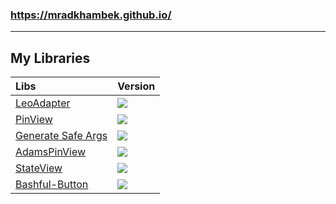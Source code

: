 ### https://mradkhambek.github.io/

---

## My Libraries

| Libs        | Version           |
|:-------------|:-------------|
| [LeoAdapter](https://github.com/MrAdkhambek/LeoAdapter) | [![](https://jitpack.io/v/MrAdkhambek/LeoAdapter.svg)](https://jitpack.io/#MrAdkhambek/LeoAdapter) |
| [PinView](https://github.com/MrAdkhambek/PCP) | [![](https://jitpack.io/v/MrAdkhambek/PCP.svg)](https://jitpack.io/#MrAdkhambek/PCP) |
| [Generate Safe Args](https://github.com/MrAdkhambek/GSA) | [![](https://jitpack.io/v/MrAdkhambek/GSA.svg)](https://jitpack.io/#MrAdkhambek/GSA) |
| [AdamsPinView](https://github.com/MrAdkhambek/AdamsPinView) | [![](https://jitpack.io/v/MrAdkhambek/AdamsPinView.svg)](https://jitpack.io/#MrAdkhambek/AdamsPinView) |
| [StateView](https://github.com/MrAdkhambek/StateView) | [![](https://jitpack.io/v/MrAdkhambek/StateView.svg)](https://jitpack.io/#MrAdkhambek/StateView) |
| [Bashful-Button](https://github.com/MrAdkhambek/Bashfull-Button) | [![](https://jitpack.io/v/MrAdkhambek/Bashfull-Button.svg)](https://jitpack.io/#MrAdkhambek/Bashfull-Button)

